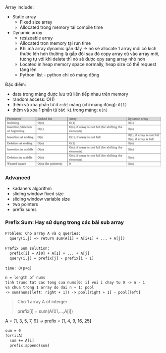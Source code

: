 Array include:

- Static array
  - Fixed size array
  - Allocated trong memory tại compile time
- Dynamic array
  - resizeable array
  - Allocated tron memory tại run time
  - Khi mà array dynamic gần đầy → nó sẽ allocate 1 array mới có kích thước lớn hơn thường là gấp đôi sau đó copy array cũ vào array mới, tương tự với khi delete thì nó sẽ được opy sang array nhỏ hơn
  - Located in heap memory space normally, heap size có thể request tăng lên
  - Python: list - python chỉ có mảng động

Đặc điểm:

- data trong mảng được lưu trữ liên tiếp nhau trên memory
- random access: O(1)
- thêm và xóa phần tử ở `cuối` mảng (chỉ mảng động): `O(1)`
- thêm và xóa 1 phần tử `bất kì` trong mảng: `O(n)`

![time complexity array](../../images/array-time-complex.jpg)

### Advanced

- kadane's algorithm
- sliding window fixed size
- sliding window variable size
- two pointers
- prefix sums

### Prefix Sum: Hay sử dụng trong các bài sub array

```
Problem: Cho array A và q queries:
  query(i,j) => return sum(A[i] + A[i+1] + ... + A[j])

Prefix Sum solution:
  prefix[i] = A[0] + A[1] + ... + A[j]
  query(i,j) = prefix[j] - prefix[i - 1]

time: O(p+q)
```

```
n = length of nums
tinh truoc tat cac tong cua nums[0: i] voi i chay tu 0 -> n - 1
va chua trong 1 array do dai n + 1: pool
-> sum(nums[left: right + 1]) -> pool[right + 1] - pool[left]
```

> Cho 1 array A of interger
>
> prefix[i] = sum(A[0],...,A[i])

A = [1, 3, 5, 7, 9]
-> prefix = [1, 4, 9, 16, 25]

```
sum = 0
for(i:A)
  sum += A[i]
  prefix.append(sum)
```
